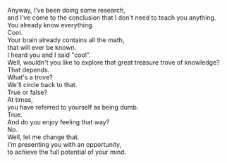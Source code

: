 


Anyway, I‘ve been doing some research,     
and I've come to the conclusion that I don't need to teach you anything.        
You already know everything.     
Cool.     
Your brain already contains all the math,     
that will ever be known.     
I heard you and I said "cool".     
Well, wouldn't you like to explore that great treasure trove of knowledge?     
That depends.     
What's a trove?     
We'll circle back to that.     
True or false?     
At times,     
you have referred to yourself as being dumb.     
True.     
And do you enjoy feeling that way?     
No.     
Well, let me change that.     
I'm presenting you with an opportunity,     
to achieve the full potential of your mind.     



